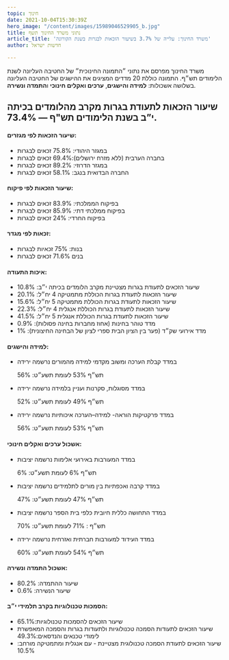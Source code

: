 ```yaml
---
topic: חינוך
date: 2021-10-04T15:30:39Z
hero_image: "/content/images/15989046529905_b.jpg"
title: נתוני משרד החינוך תשף
article_title: 'משרד החינוך: עלייה של 3.7% בשיעור הזכאות לבגרות בשנת הקורונה'
author: חדשות ישראל

---
```

משרד החינוך מפרסם את נתוני ״התמונה החינוכית״ של החטיבה העליונה לשנת הלימודים תש״ף. התמונה כוללת 20 מדדים המציגים את ההישגים של החטיבה העליונה בשלושה אשכולות: **למידה והישגים**, **ערכים ואקלים חינוכי** ו**התמדה ונשירה**.

## שיעור הזכאות לתעודת בגרות מקרב מהלומדים בכיתה י”ב בשנת הלימודים תש"ף — 73.4%.

#### שיעור הזכאות לפי מגזרים:

* במגזר היהודי: 75.8% זכאים לבגרות
* בחברה הערבית (ללא מזרח ירושלים):69.4% זכאים לבגרות
* במגזר הדרוזי: 89.2% זכאים לבגרות
* החברה הבדואית בנגב: 58.1% זכאים לבגרות

#### שיעור הזכאות לפי פיקוח:

* בפיקוח הממלכתי: 83.9% זכאים לבגרות
* בפיקוח ממלכתי דתי: 85.9% זכאים לבגרות
* בפיקוח החרדי: 24% זכאים לבגרות

#### זכאות לפי מגדר:

* בנות: 75% זכאיות לבגרות
* בנים 71.6% זכאים לבגרות

#### איכות התעודה:

* שיעור הזכאים לתעודת בגרות מצטיינת מקרב הלומדים בכיתה י״ב: 10.8%
* שיעור הזכאות לתעודת בגרות הכוללת מתמטיקה 4 יח״ל: 20.1%
* שיעור הזכאות לתעודת בגרות הכוללת מתמטיקה 5 יח״ל: 15.6%
* שיעור הזכאות לתעודת בגרות הכוללת אנגלית 4 יח״ל: 22.3%
* שיעור הזכאות לתעודת בגרות הכוללת אנגלית 5 יח״ל: 41.5%
* מדד טוהר בחינות (אחוז מחברות בחינה פסולות): 0.9%
* מדד אירועי שק״ד (פער בין הציון הבית ספרי לציון של הבחינה החיצונית): 1%

#### למידה והישגים:

* במדד קבלת הערכה ומשוב מקדמי למידה מהמורים נרשמה ירידה

  תש״ף 53% לעומת תשע״ט: 56%
* במדד מסוגלות, סקרנות ועניין בלמידה נרשמה ירידה

  תש״ף 49% לעומת תשע״ט: 52%
* במדד פרקטיקות הוראה- למידה–הערכה איכותיות נרשמה ירידה

  תש״ף 53% לעומת תשע״ט: 56%

#### אשכול ערכים ואקלים חינוכי:

* במדד המעורבות באירועי אלימות נרשמה יציבות

  תש״ף 6% לעומת תשע״ט: 6%
* במדד קרבה ואכפתיות בין מורים לתלמידים נרשמה יציבות

  תש״ף 47% לעומת תשע״ט: 47%
* במדד התחושה כללית חיובית כלפי בית הספר נרשמה יציבות

  תש״ף : 71% לעומת תשע״ט: 70%
* במדד העידוד למעורבות חברתית ואזרחית נרשמה ירידה

  תש״ף 54% לעומת תשע״ט: 60%

#### אשכול התמדה ונשירה:

* שיעור ההתמדה: 80.2%
* שיעור הנשירה: 0.6%

#### הסמכות טכנולוגיות בקרב תלמידי י״ב:

* שיעור הזכאים להסמכות טכנולוגיות:65.1%
* שיעור הזכאים לתעודות הסמכה טכנולוגיות ולתעודות בגרות והסמכה המאפשרת לימודי טכנאים והנדסאים:49.3%
* שיעור הזכאים לתעודת הסמכה טכנולוגית מצטיינת - עם אנגלית ומתמטיקה מורחב: 10.5%